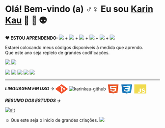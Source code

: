 # Olá! Bem-vindo (a)  ♂♀ Eu sou <ins>Karin Kau</ins>  👋 💚 👽

<!--Aprendendo-->
 **♥ ESTOU APRENDENDO:**
![](https://img.shields.io/badge/HTML5-E34F26?style=flat&logo=html5&logoColor=gold) +
![](https://img.shields.io/badge/CSS3-0C6FB2?style=flat&logo=css3&logoColor=cyan) +
![](https://img.shields.io/badge/JavaScript-F7DF1E?style=flat&logo=javascript&logoColor=black) +
![](https://img.shields.io/badge/Markdown-000000?style=flat&logo=markdown&logoColor=white) +
![](https://img.shields.io/badge/BADGES-000021?style=flat&logo=github&logoColor=9cf) + 
![](https://img.shields.io/badge/Git_&_Github-2F4F4F?style=flat&logo=github&logoColor=black)

Estarei colocando meus códigos disponíveis à medida que aprendo.  
Que este ano seja repleto de grandes codificações.

<!--CONTADORES-->
<div align="left">
  <a href="https://github.com/karinkau">
  <img height="150em" src="https://github-readme-stats.vercel.app/api?username=karinkau&show_icons=true&theme=merko&include_all_commits=true&count_private=true" />
  <img height="150em" src="https://github-readme-stats.vercel.app/api/top-langs/?username=karinkau&layout=compact&langs_count=7&theme=merko" />
</div><!--/contadores-->

<!--SÍMBOLOS-->
<div style="display: inline_block">
  
<!--REDES SOCIAIS-->
<a href ="mailto:karinkau13@gmail.com"><img src="https://img.shields.io/badge/gmail-D14836?&style=for-the-badge&logo=gmail&logoColor=white&link=mailto:karinkau13@gmail.com" target="_blank"></a>
<a href="https://www.facebook.com/karinkau" target="_blank"><img src="https://img.shields.io/badge/Facebook-1877F2?style=for-the-badge&logo=facebook&logoColor=white"     target="_blank"></a> 
<a href="https://instagram.com/karinkau13" target="_blank"><img src="https://img.shields.io/badge/-Instagram-%23E4405F?style=for-the-badge&logo=instagram&logoColor=white" target="_blank"></a>
<a href="https://www.linkedin.com/in/karinkau/" target="_blank"><img src="https://img.shields.io/badge/-LinkedIn-%230077B5?style=for-the-badge&logo=linkedin&logoColor=white" target="_blank"></a>
<a href="https://github.com/karinkau"><img src = "https://img.shields.io/badge/github-%23100000.svg?&style=for-the-badge&logo=github&logoColor=white&link=mailto:https://github.com/karinkau"></a>
<!--
   <a href ="mailto:karinkau13@gmail.com"><img src="https://img.shields.io/badge/-Gmail-%23333?style=for-the-badge&logo=gmail&logoColor=white" target="_blank"></a>
   <a href="" target="_blank"><img src="https://img.shields.io/badge/YouTube-FF0000?style=for-the-badge&logo=youtube&logoColor=white" target="_blank"></a>
-->
  
 ___
  
<!--LINGUAGENS-->
***LINGUAGEM EM USO →***
<img align="center" alt="karinkau-git" height="30" width="40" src="https://raw.githubusercontent.com/devicons/devicon/master/icons/git/git-original.svg">
<img align="center" alt="karinkau-github" height="30" width="40" src="https://avatars.githubusercontent.com/in/15368?s=64&v=4/devicons/devicon/master/icons/github/github-original.svg">
<img align="center" alt="karinkau-HTML" height="30" width="40" src="https://raw.githubusercontent.com/devicons/devicon/master/icons/html5/html5-original.svg">
<img align="center" alt="karinkau-CSS" height="30" width="40" src="https://raw.githubusercontent.com/devicons/devicon/master/icons/css3/css3-original.svg">
<img align="center" alt="karinkau-JS" height="30" width="40" src="https://raw.githubusercontent.com/devicons/devicon/master/icons/javascript/javascript-plain.svg">
<!--
<img align="center" alt="karinkau-Python" height="30" width="40" src="https://raw.githubusercontent.com/devicons/devicon/master/icons/python/python-original.svg">
<img align="center" alt="karinkau-PHP" height="30" width="40" src="https://raw.githubusercontent.com/devicons/devicon/master/icons/php/php-original.svg">
<img align="center" alt="karinkau-C#" height="30" width="40" src="https://raw.githubusercontent.com/devicons/devicon/master/icons/csharp/csharp-original.svg">
<img align="center" alt="karinkau-React" height="30" width="40" src="https://raw.githubusercontent.com/devicons/devicon/master/icons/react/react-original.svg">
-->

<!--Ebooks-->
***RESUMO DOS ESTUDOS →*** 
![]() 
  
[![alt](https://img.shields.io/badge/Ebook:-Github_Pages-000080?labelColor=87CEEB&style=plastic&logo=github&logoColor=000080)](../ebook/github-pages.pdf)
  
  
☺ Que este seja o início de grandes criações.  <img src = "https://raw.githubusercontent.com/iampavangandhi/iampavangandhi/master/gifs/Hi.gif" width = "30px">
</div><!--/símbolos-->
